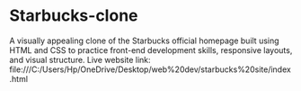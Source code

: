 # Starbucks-clone
A visually appealing clone of the Starbucks official homepage built using HTML and CSS to practice front-end development skills, responsive layouts, and visual structure.
Live website link: file:///C:/Users/Hp/OneDrive/Desktop/web%20dev/starbucks%20site/index.html
